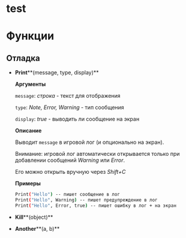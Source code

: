 # test

# Функции

## Отладка

*   **Print****(message, type, display)**
    
    **Аргументы**
    
    `message`: _строка_ - текст для отображения
    
    `type`: _Note, Error, Warning_ - тип сообщения
    
    `display`: _true_ - выводить ли сообщение на экран
    
    **Описание**
    
    Выводит `message` в игровой лог (и опционально на экран).
    
    Внимание: игровой лог автоматически открывается только при добавлении сообщений _Warning_ или _Error_.
    
    Его можно открыть вручную через _Shift+C_
    
    **Примеры**
    
    ```bash
    Print("Hello") -- пишет сообщение в лог
    Print("Hello", Warning) -- пишет предупреждение в лог
    Print("Hello", Error, true) -- пишет ошибку в лог + на экран
    ```
    
*   **Kill****(object)**
    
*   **Another****(a, b)**
